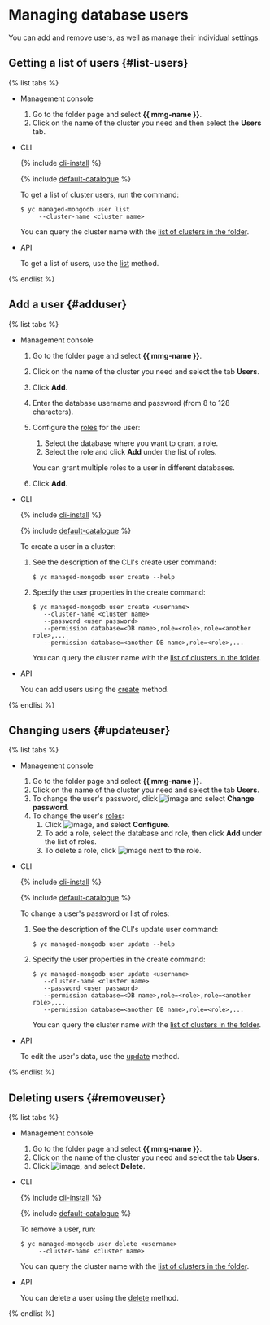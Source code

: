 # Managing database users

You can add and remove users, as well as manage their individual settings.

## Getting a list of users {#list-users}

{% list tabs %}

- Management console
  1. Go to the folder page and select **{{ mmg-name }}**.
  1. Click on the name of the cluster you need and then select the **Users** tab.

- CLI

  {% include [cli-install](../../_includes/cli-install.md) %}

  {% include [default-catalogue](../../_includes/default-catalogue.md) %}

  To get a list of cluster users, run the command:

  ```
  $ yc managed-mongodb user list
       --cluster-name <cluster name>
  ```

  You can query the cluster name with the [list of clusters in the folder](cluster-list.md#list-clusters).

- API

  To get a list of users, use the [list](../api-ref/User/list.md) method.

{% endlist %}

## Add a user {#adduser}

{% list tabs %}

- Management console

  1. Go to the folder page and select **{{ mmg-name }}**.

  1. Click on the name of the cluster you need and select the tab **Users**.

  1. Click **Add**.

  1. Enter the database username and password (from 8 to 128 characters).

  1. Configure the [roles](../concepts/users-and-roles.md) for the user:
     1. Select the database where you want to grant a role.
     1. Select the role and click **Add** under the list of roles.

     You can grant multiple roles to a user in different databases.

  1. Click **Add**.

- CLI

  {% include [cli-install](../../_includes/cli-install.md) %}

  {% include [default-catalogue](../../_includes/default-catalogue.md) %}

  To create a user in a cluster:

  1. See the description of the CLI's create user command:

     ```
     $ yc managed-mongodb user create --help
     ```

  1. Specify the user properties in the create command:

     ```
     $ yc managed-mongodb user create <username>
        --cluster-name <cluster name>
        --password <user password>
        --permission database=<DB name>,role=<role>,role=<another role>,...
        --permission database=<another DB name>,role=<role>,...
     ```

     You can query the cluster name with the [list of clusters in the folder](cluster-list.md#list-clusters).

- API

  You can add users using the [create](../api-ref/User/create.md) method.

{% endlist %}

## Changing users {#updateuser}

{% list tabs %}

- Management console
  1. Go to the folder page and select **{{ mmg-name }}**.
  1. Click on the name of the cluster you need and select the tab **Users**.
  1. To change the user's password, click ![image](../../_assets/options.svg) and select **Change password**.
  1. To change the user's [roles](../concepts/users-and-roles.md):
     1. Click ![image](../../_assets/options.svg), and select **Configure**.
     1. To add a role, select the database and role, then click **Add** under the list of roles.
     1. To delete a role, click ![image](../../_assets/cross.svg) next to the role.

- CLI

  {% include [cli-install](../../_includes/cli-install.md) %}

  {% include [default-catalogue](../../_includes/default-catalogue.md) %}

  To change a user's password or list of roles:

  1. See the description of the CLI's update user command:

     ```
     $ yc managed-mongodb user update --help
     ```

  1. Specify the user properties in the create command:

     ```
     $ yc managed-mongodb user update <username>
        --cluster-name <cluster name>
        --password <user password>
        --permission database=<DB name>,role=<role>,role=<another role>,...
        --permission database=<another DB name>,role=<role>,...
     ```

     You can query the cluster name with the [list of clusters in the folder](cluster-list.md#list-clusters).

- API

  To edit the user's data, use the [update](../api-ref/User/update.md) method.

{% endlist %}

## Deleting users {#removeuser}

{% list tabs %}

- Management console
  1. Go to the folder page and select **{{ mmg-name }}**.
  1. Click on the name of the cluster you need and select the tab **Users**.
  1. Click ![image](../../_assets/options.svg), and select **Delete**.

- CLI

  {% include [cli-install](../../_includes/cli-install.md) %}

  {% include [default-catalogue](../../_includes/default-catalogue.md) %}

  To remove a user, run:

  ```
  $ yc managed-mongodb user delete <username>
       --cluster-name <cluster name>
  ```

  You can query the cluster name with the [list of clusters in the folder](cluster-list.md#list-clusters).

- API

  You can delete a user using the [delete](../api-ref/User/delete.md) method.

{% endlist %}

